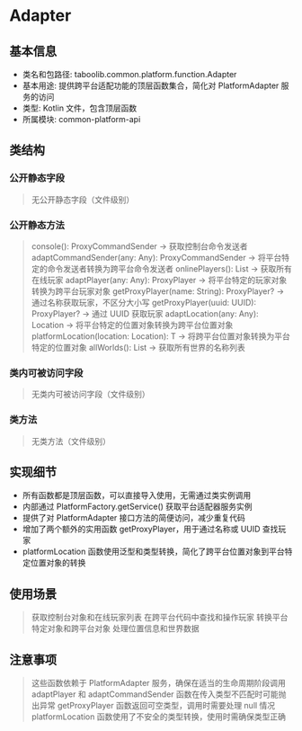 # Adapter
## 基本信息 
- 类名和包路径: taboolib.common.platform.function.Adapter
- 基本用途: 提供跨平台适配功能的顶层函数集合，简化对 PlatformAdapter 服务的访问
- 类型: Kotlin 文件，包含顶层函数
- 所属模块: common-platform-api

## 类结构 
### 公开静态字段 
> 无公开静态字段（文件级别）

### 公开静态方法 
> console(): ProxyCommandSender -> 获取控制台命令发送者
> adaptCommandSender(any: Any): ProxyCommandSender -> 将平台特定的命令发送者转换为跨平台命令发送者
> onlinePlayers(): List<ProxyPlayer> -> 获取所有在线玩家
> adaptPlayer(any: Any): ProxyPlayer -> 将平台特定的玩家对象转换为跨平台玩家对象
> getProxyPlayer(name: String): ProxyPlayer? -> 通过名称获取玩家，不区分大小写
> getProxyPlayer(uuid: UUID): ProxyPlayer? -> 通过 UUID 获取玩家
> adaptLocation(any: Any): Location -> 将平台特定的位置对象转换为跨平台位置对象
> platformLocation<T>(location: Location): T -> 将跨平台位置对象转换为平台特定的位置对象
> allWorlds(): List<String> -> 获取所有世界的名称列表

### 类内可被访问字段 
> 无类内可被访问字段（文件级别）

### 类方法
> 无类方法（文件级别）

## 实现细节
- 所有函数都是顶层函数，可以直接导入使用，无需通过类实例调用
- 内部通过 PlatformFactory.getService<PlatformAdapter>() 获取平台适配器服务实例
- 提供了对 PlatformAdapter 接口方法的简便访问，减少重复代码
- 增加了两个额外的实用函数 getProxyPlayer，用于通过名称或 UUID 查找玩家
- platformLocation 函数使用泛型和类型转换，简化了跨平台位置对象到平台特定位置对象的转换

## 使用场景 
> 获取控制台对象和在线玩家列表
> 在跨平台代码中查找和操作玩家
> 转换平台特定对象和跨平台对象
> 处理位置信息和世界数据

## 注意事项 
> 这些函数依赖于 PlatformAdapter 服务，确保在适当的生命周期阶段调用
> adaptPlayer 和 adaptCommandSender 函数在传入类型不匹配时可能抛出异常
> getProxyPlayer 函数返回可空类型，调用时需要处理 null 情况
> platformLocation 函数使用了不安全的类型转换，使用时需确保类型正确
